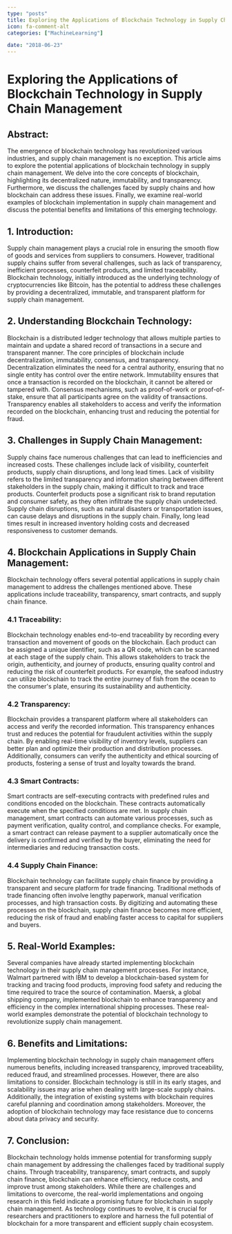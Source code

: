 ```yaml
---
type: "posts"
title: Exploring the Applications of Blockchain Technology in Supply Chain Management
icon: fa-comment-alt
categories: ["MachineLearning"]

date: "2018-06-23"
---
```




# Exploring the Applications of Blockchain Technology in Supply Chain Management

## Abstract:
The emergence of blockchain technology has revolutionized various industries, and supply chain management is no exception. This article aims to explore the potential applications of blockchain technology in supply chain management. We delve into the core concepts of blockchain, highlighting its decentralized nature, immutability, and transparency. Furthermore, we discuss the challenges faced by supply chains and how blockchain can address these issues. Finally, we examine real-world examples of blockchain implementation in supply chain management and discuss the potential benefits and limitations of this emerging technology.

## 1. Introduction:
Supply chain management plays a crucial role in ensuring the smooth flow of goods and services from suppliers to consumers. However, traditional supply chains suffer from several challenges, such as lack of transparency, inefficient processes, counterfeit products, and limited traceability. Blockchain technology, initially introduced as the underlying technology of cryptocurrencies like Bitcoin, has the potential to address these challenges by providing a decentralized, immutable, and transparent platform for supply chain management.

## 2. Understanding Blockchain Technology:
Blockchain is a distributed ledger technology that allows multiple parties to maintain and update a shared record of transactions in a secure and transparent manner. The core principles of blockchain include decentralization, immutability, consensus, and transparency. Decentralization eliminates the need for a central authority, ensuring that no single entity has control over the entire network. Immutability ensures that once a transaction is recorded on the blockchain, it cannot be altered or tampered with. Consensus mechanisms, such as proof-of-work or proof-of-stake, ensure that all participants agree on the validity of transactions. Transparency enables all stakeholders to access and verify the information recorded on the blockchain, enhancing trust and reducing the potential for fraud.

## 3. Challenges in Supply Chain Management:
Supply chains face numerous challenges that can lead to inefficiencies and increased costs. These challenges include lack of visibility, counterfeit products, supply chain disruptions, and long lead times. Lack of visibility refers to the limited transparency and information sharing between different stakeholders in the supply chain, making it difficult to track and trace products. Counterfeit products pose a significant risk to brand reputation and consumer safety, as they often infiltrate the supply chain undetected. Supply chain disruptions, such as natural disasters or transportation issues, can cause delays and disruptions in the supply chain. Finally, long lead times result in increased inventory holding costs and decreased responsiveness to customer demands.

## 4. Blockchain Applications in Supply Chain Management:
Blockchain technology offers several potential applications in supply chain management to address the challenges mentioned above. These applications include traceability, transparency, smart contracts, and supply chain finance.

### 4.1 Traceability:
Blockchain technology enables end-to-end traceability by recording every transaction and movement of goods on the blockchain. Each product can be assigned a unique identifier, such as a QR code, which can be scanned at each stage of the supply chain. This allows stakeholders to track the origin, authenticity, and journey of products, ensuring quality control and reducing the risk of counterfeit products. For example, the seafood industry can utilize blockchain to track the entire journey of fish from the ocean to the consumer's plate, ensuring its sustainability and authenticity.

### 4.2 Transparency:
Blockchain provides a transparent platform where all stakeholders can access and verify the recorded information. This transparency enhances trust and reduces the potential for fraudulent activities within the supply chain. By enabling real-time visibility of inventory levels, suppliers can better plan and optimize their production and distribution processes. Additionally, consumers can verify the authenticity and ethical sourcing of products, fostering a sense of trust and loyalty towards the brand.

### 4.3 Smart Contracts:
Smart contracts are self-executing contracts with predefined rules and conditions encoded on the blockchain. These contracts automatically execute when the specified conditions are met. In supply chain management, smart contracts can automate various processes, such as payment verification, quality control, and compliance checks. For example, a smart contract can release payment to a supplier automatically once the delivery is confirmed and verified by the buyer, eliminating the need for intermediaries and reducing transaction costs.

### 4.4 Supply Chain Finance:
Blockchain technology can facilitate supply chain finance by providing a transparent and secure platform for trade financing. Traditional methods of trade financing often involve lengthy paperwork, manual verification processes, and high transaction costs. By digitizing and automating these processes on the blockchain, supply chain finance becomes more efficient, reducing the risk of fraud and enabling faster access to capital for suppliers and buyers.

## 5. Real-World Examples:
Several companies have already started implementing blockchain technology in their supply chain management processes. For instance, Walmart partnered with IBM to develop a blockchain-based system for tracking and tracing food products, improving food safety and reducing the time required to trace the source of contamination. Maersk, a global shipping company, implemented blockchain to enhance transparency and efficiency in the complex international shipping processes. These real-world examples demonstrate the potential of blockchain technology to revolutionize supply chain management.

## 6. Benefits and Limitations:
Implementing blockchain technology in supply chain management offers numerous benefits, including increased transparency, improved traceability, reduced fraud, and streamlined processes. However, there are also limitations to consider. Blockchain technology is still in its early stages, and scalability issues may arise when dealing with large-scale supply chains. Additionally, the integration of existing systems with blockchain requires careful planning and coordination among stakeholders. Moreover, the adoption of blockchain technology may face resistance due to concerns about data privacy and security.

## 7. Conclusion:
Blockchain technology holds immense potential for transforming supply chain management by addressing the challenges faced by traditional supply chains. Through traceability, transparency, smart contracts, and supply chain finance, blockchain can enhance efficiency, reduce costs, and improve trust among stakeholders. While there are challenges and limitations to overcome, the real-world implementations and ongoing research in this field indicate a promising future for blockchain in supply chain management. As technology continues to evolve, it is crucial for researchers and practitioners to explore and harness the full potential of blockchain for a more transparent and efficient supply chain ecosystem.